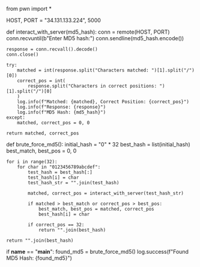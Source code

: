 from pwn import *

HOST, PORT = "34.131.133.224", 5000


def interact_with_server(md5_hash):
    conn = remote(HOST, PORT)
    conn.recvuntil(b"Enter MD5 hash:")
    conn.sendline(md5_hash.encode())

    response = conn.recvall().decode()
    conn.close()

    try:
        matched = int(response.split("Characters matched: ")[1].split("/")[0])
        correct_pos = int(
            response.split("Characters in correct positions: ")[1].split("/")[0]
        )
        log.info(f"Matched: {matched}, Correct Position: {correct_pos}")
        log.info(f"Response: {response}")
        log.info(f"MD5 Hash: {md5_hash}")
    except:
        matched, correct_pos = 0, 0

    return matched, correct_pos


def brute_force_md5():
    initial_hash = "0" * 32
    best_hash = list(initial_hash)
    best_match, best_pos = 0, 0

    for i in range(32):
        for char in "0123456789abcdef":
            test_hash = best_hash[:]
            test_hash[i] = char
            test_hash_str = "".join(test_hash)

            matched, correct_pos = interact_with_server(test_hash_str)

            if matched > best_match or correct_pos > best_pos:
                best_match, best_pos = matched, correct_pos
                best_hash[i] = char

            if correct_pos == 32:
                return "".join(best_hash)

    return "".join(best_hash)


if __name__ == "__main__":
    found_md5 = brute_force_md5()
    log.success(f"Found MD5 Hash: {found_md5}")